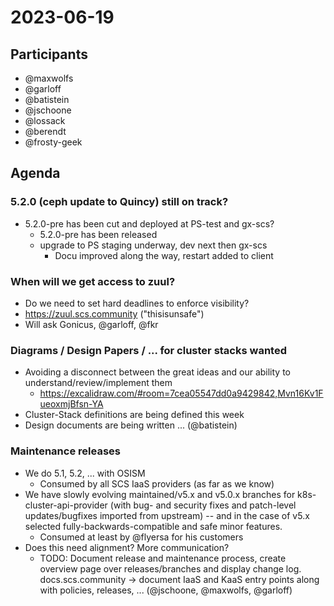 # 2023-06-19

## Participants
* @maxwolfs
* @garloff
* @batistein
* @jschoone
* @lossack
* @berendt
* @frosty-geek

## Agenda

### 5.2.0 (ceph update to Quincy) still on track?
* 5.2.0-pre has been cut and deployed at PS-test and gx-scs?
    * 5.2.0-pre has been released
    * upgrade to PS staging underway, dev next then gx-scs
        * Docu improved along the way, restart added to client

### When will we get access to zuul?
* Do we need to set hard deadlines to enforce visibility?
* https://zuul.scs.community ("thisisunsafe")
* Will ask Gonicus, @garloff, @fkr

### Diagrams / Design Papers / ... for cluster stacks wanted
* Avoiding a disconnect between the great ideas and our ability to understand/review/implement them
    * https://excalidraw.com/#room=7cea05547dd0a9429842,Mvn16Kv1FueoxmjBfsn-YA
* Cluster-Stack definitions are being defined this week
* Design documents are being written ... (@batistein)

### Maintenance releases
* We do 5.1, 5.2, ... with OSISM
    * Consumed by all SCS IaaS providers (as far as we know)
* We have slowly evolving maintained/v5.x and v5.0.x branches for k8s-cluster-api-provider (with bug- and security fixes and patch-level updates/bugfixes imported from upstream) -- and in the case of v5.x selected fully-backwards-compatible and safe minor features.
    * Consumed at least by @flyersa for his customers
* Does this need alignment? More communication?
    * TODO: Document release and maintenance process, create overview page over releases/branches and display change log. 
      docs.scs.community -> document IaaS and KaaS entry points along with policies, releases, ... (@jschoone, @maxwolfs, @garloff)